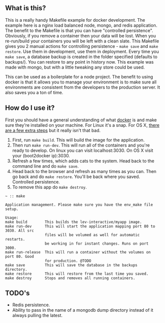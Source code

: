 ## What is this?

This is a really handy Makefile example for docker development. The example here is a nginx load balanced node, mongo, and redis 
application. The benefit to the Makefile is that you can have "controlled persistence". Obviously, if you remove a container 
then your data will be lost. When you re-run/build your containers you will be left with a clean slate. This Makefile gives you 
2 manual actions for controlling persistence - `make save` and `make restore`. Use them in development, use them in deployment. 
Every time you `make save`, a database backup is created in the folder specified (defaults to backups/). You can restore to any point 
in history now. This example was made with mongo, but with a little tweaking any store could be used.

This can be used as a boilerplate for a node project. The benefit to using docker is that it allows you to manage your environment
is to make sure all environments are consistent from the developers to the production server. It also saves you a ton of time.

## How do I use it?

First you should have a general understanding of what [docker](https://www.docker.com/) is and make sure they're installed on your 
machine. For Linux it's a snap. For OS X, [there are a few extra steps](http://viget.com/extend/how-to-use-docker-on-os-x-the-missing-guide) but it really isn't that bad.

1. First, run `make build`. This will build the image for the application.
2. Then run `make run-dev`. This will run all of the containers and you're ready to develop. On linux you can visit localhost:3030. On OS X
visit your (boot2docker ip):3030.
3. Refresh a few times, which adds cats to the system. Head back to the command line and do `make save`.
4. Head back to the browser and refresh as many times as you can. Then go back and do `make restore`. You'll be back where you saved. Controlled 
persistence.
5. To remove this app do `make destroy`.

```text
~ :: make

Application management. Please make sure you have the env_make file setup.

Usage:
make build        This builds the lev-interactive/myapp image.
make run-dev      This will start the application mapping port 80 to 3030. All src
                  files will be volumed as well for automatic restarts.
                  be working in for instant changes. Runs on port 3000.
make run-release  This will run a container without the volumes on port 80. Good
                  for production. @TODO
make save         This will save the database in the backups directory.
make restore      This will restore from the last time you saved.
make destroy      Stops and removes all running containers.
```

## TODO's

* Redis persistence.
* Ability to pass in the name of a mongodb dump directory instead of it always pulling the latest.
